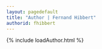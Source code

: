 ```yaml
---
layout: pagedefault
title: "Author | Fernand Hibbert"
authorid: fhibbert
---
```

{% include loadAuthor.html %}
